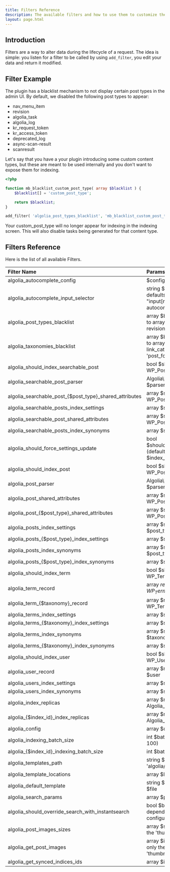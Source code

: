 ```yaml
---
title: Filters Reference
description: The available filters and how to use them to customize the behaviour.
layout: page.html
---
```


## Introduction

Filters are a way to alter data during the lifecycle of a request. The idea is simple: you listen for a filter to be called by using `add_filter`, you edit your data and return it modified.

## Filter Example

The plugin has a blacklist mechanism to not display certain post types in the admin UI.
By default, we disabled the following post types to appear:
- nav_menu_item
- revision
- algolia_task
- algolia_log
- kr_request_token
- kr_access_token
- deprecated_log
- async-scan-result
- scanresult


Let's say that you have a your plugin introducing some custom content types, but these are meant to be used internally and you don't want to expose them for indexing.

```php
<?php

function mb_blacklist_custom_post_type( array $blacklist ) {
	$blacklist[] = 'custom_post_type';

	return $blacklist;
}

add_filter( 'algolia_post_types_blacklist', 'mb_blacklist_custom_post_type' );
```

Your custom_post_type will no longer appear for indexing in the indexing screen.
This will also disable tasks being generated for that content type.

## Filters Reference

Here is the list of all available Filters.

| Filter Name                                              | Params                                                                           |
|:---------------------------------------------------------|:---------------------------------------------------------------------------------|
| algolia_autocomplete_config                              | $config                                                                          |
| algolia_autocomplete_input_selector                      | string $input_selector, defaults to "input[name='s']:not('.no-autocomplete')"    |
| algolia_post_types_blacklist                             | array $blacklist, defaults to array( 'nav_menu_item', revision' )                |
| algolia_taxonomies_blacklist                             | array $blacklist, defaults to array( 'nav_menu', link_category', 'post_format' ) |
| algolia_should_index_searchable_post                     | bool $should_index, WP_Post $post                                                |
| algolia_searchable_post_parser                           | Algolia\DOMParser $parser                                                        |
| algolia_searchable\_post\_{$post_type}_shared_attributes | array $shared_attributes, WP_Post $post                                          |
| algolia_searchable_posts_index_settings                  | array $settings                                                                  |
| algolia_searchable_post_shared_attributes                | array $shared_attributes, WP_Post $post                                          |
| algolia_searchable_posts_index_synonyms                  | array $synonyms                                                                  |
| algolia_should_force_settings_update                     | bool $should_force_update (default: false), string $index_id                     |
| algolia_should_index_post                                | bool $should_index, WP_Post $post                                                |
| algolia_post_parser                                      | Algolia\DOMParser $parser                                                        |
| algolia_post_shared_attributes                           | array $shared_attributes, WP_Post $post                                          |
| algolia\_post\_{$post_type}_shared_attributes            | array $shared_attributes, WP_Post $post                                          |
| algolia_posts_index_settings                             | array $settings, string $post_type                                               |
| algolia\_posts\_{$post_type}_index_settings              | array $settings                                                                  |
| algolia_posts_index_synonyms                             | array $synonyms, string $post_type                                               |
| algolia\_posts\_{$post_type}_index_synonyms              | array $synonyms                                                                  |
| algolia_should_index_term                                | bool $should_index, WP_Term/object $term                                         |
| algolia_term_record                                      | array $record, WP_Term/object$term                                               |
| algolia\_term\_{$taxonomy}_record                        | array $record, WP_Term/object $term                                              |
| algolia_terms_index_settings                             | array $settings                                                                  |
| algolia\_terms\_{$taxonomy}_index_settings               | array $settings                                                                  |
| algolia_terms_index_synonyms                             | array $synonyms, string $taxonomy                                                |
| algolia\_terms\_{$taxonomy}_index_synonyms               | array $synonyms                                                                  |
| algolia_should_index_user                                | bool $should_index, WP_User $user                                                |
| algolia_user_record                                      | array $record, WP_User $user                                                     |
| algolia_users_index_settings                             | array $settings                                                                  |
| algolia_users_index_synonyms                             | array $synonyms                                                                  |
| algolia_index_replicas                                   | array $replicas, Algolia_Index $index                                            |
| algolia\_{$index_id}_index_replicas                      | array $replicas, Algolia_Index $index                                            |
| algolia_config                                           | array $config                                                                    |
| algolia_indexing_batch_size                              | int $batch_size (default: 100)                                                   |
| algolia\_{$index_id}_indexing_batch_size                 | int $batch_size                                                                  |
| algolia_templates_path                                   | string $path (default: 'algolia/')                                               |
| algolia_template_locations                               | array $locations                                                                 |
| algolia_default_template                                 | string $template, string $file                                                   |
| algolia_search_params                                    | array $params                                                                    |
| algolia_should_override_search_with_instantsearch        | bool $bool (default: depending on configuration)                                 |
| algolia_post_images_sizes                                | array $sizes (default: only the 'thumbnail' size)                                |
| algolia_get_post_images                                  | array $images (default: only the info about the 'thumbnail' size)                |
| algolia_get_synced_indices_ids                           | array $ids                                                                       |
